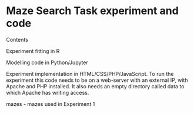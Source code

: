 # Maze Search Task experiment and code

Contents

Experiment fitting in R

Modelling code in Python/Jupyter

Experiment implementation in HTML/CSS/PHP/JavaScript. To run the experiment this code needs to be on a web-server with an external IP, with Apache and PHP installed. 
It also needs an empty directory called data to which Apache has writing access. 

mazes - mazes used in Experiment 1
